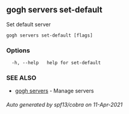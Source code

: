 ## gogh servers set-default

Set default server

```
gogh servers set-default [flags]
```

### Options

```
  -h, --help   help for set-default
```

### SEE ALSO

* [gogh servers](gogh_servers.md)	 - Manage servers

###### Auto generated by spf13/cobra on 11-Apr-2021
